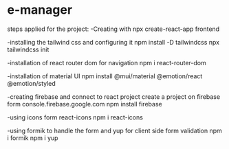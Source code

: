 # e-manager

steps applied for the project:
-Creating with 
npx create-react-app frontend

-installing the tailwind css and configuring it 
npm install -D tailwindcss
npx tailwindcss init

-installation of react router dom for navigation 
npm i react-router-dom

-installation of material UI
npm install @mui/material @emotion/react @emotion/styled

<!-- -installation of chakra UI
npm i @chakra-ui/react @emotion/react @emotion/styled framer-motion -->

-creating firebase and connect to react project
create a project on firebase form console.firebase.google.com
npm install firebase

-using icons form react-icons
npm i react-icons

-using formik to handle the form and yup for client side form validation 
npm i formik
npm i yup